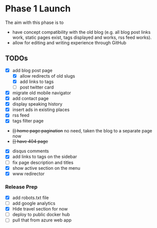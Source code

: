 # Phase 1 Launch

The aim with this phase is to

 - have concept compatibility with the old blog (e.g. all blog post links work, static pages exist, tags displayed 
 and works, rss feed works).
 - allow for editing and writing experience through GitHub
 
## TODOs

 - [x] add blog post page
    - [x] allow redirects of old slugs
    - [x] add links to tags
    - [ ] post twitter card
 - [x] migrate old mobile navigator 
 - [x] add contact page
 - [x] display speaking history
 - [x] insert ads in existing places
 - [x] rss feed
 - [x] tags filter page
 - ~~[] home page pagination~~ no need, taken the blog to a separate page now
 - ~~[] have 404 page~~
 - [x] disqus comments
 - [x] add links to tags on the sidebar
 - [ ] fix page description and titles
 - [x] show active section on the menu
 - [x] www redirector
 
### Release Prep
 
 - [x] add robots.txt file
 - [ ] add google analytics
 - [x] Hide travel section for now
 - [ ] deploy to public docker hub
 - [ ] pull that from azure web app